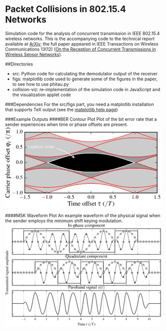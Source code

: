 Packet Collisions in 802.15.4 Networks
=========

Simulation code for the analysis of concurrent transmission in IEEE 802.15.4 wireless networks. 
This is the accompanying code to the technical report available at [ArXiv](http://arxiv.org/abs/1309.4978); the full paper appeared in IEEE Transactions on Wireless Communications 13(12) ([On the Reception of Concurrent Transmissions in Wireless Sensor Networks](http://dx.doi.org/10.1109/TWC.2014.2349896)).

##Directories
- src: Python code for calculating the demodulator output of the receiver
- figs: matplotlib code used to generate some of the figures in the paper, to see how to use phitau.py
- collision-viz: re-implementation of the simulation code in JavaScript and the visualization applet code

###Dependencies
For the src/figs part, you need a matplotlib installation that supports TeX output (see the [matplotlib help page](http://matplotlib.org/users/usetex.html))

###Example Outputs
####BER Contour Plot
Plot of the bit error rate that a sender experiences when time or phase offsets are present.
![Contour plot of the bit error rate (BER)](examples/ber_contour.png)

####MSK Waveform Plot
An example waveform of the physical signal when the sender employs the minimum shift keying modulation.
![MSK waveform](examples/msk_wave.png)
